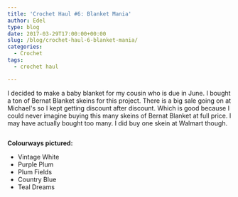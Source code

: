 ```yaml
---
title: 'Crochet Haul #6: Blanket Mania'
author: Edel
type: blog
date: 2017-03-29T17:00:00+00:00
slug: /blog/crochet-haul-6-blanket-mania/
categories:
  - Crochet
tags:
  - crochet haul

---
```

I decided to make a baby blanket for my cousin who is due in June. I bought a ton of Bernat Blanket skeins for this project. There is a big sale going on at Michael's so I kept getting discount after discount. Which is good because I could never imagine buying this many skeins of Bernat Blanket at full price. I may have actually bought too many. I did buy one skein at Walmart though.

[<img src="https://i0.wp.com/edelgrace.me/blog/wp-content/uploads/2017/03/wp-image-743022479jpg.jpg?resize=663%2C373" alt="" class="wp-image-395 alignnone size-full"  data-recalc-dims="1" />][1]

**Colourways pictured:**

  * Vintage White
  * Purple Plum
  * Plum Fields
  * Country Blue
  * Teal Dreams

 [1]: https://i0.wp.com/edelgrace.me/blog/wp-content/uploads/2017/03/wp-image-743022479jpg.jpg
